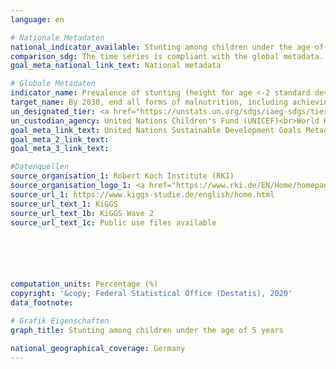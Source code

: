 ```yaml
---
language: en

# Nationale Metadaten
national_indicator_available: Stunting among children under the age of 5 years
comparison_sdg: The time series is compliant with the global metadata.
goal_meta_national_link_text: National metadata

# Globale Metadaten
indicator_name: Prevalence of stunting (height for age <-2 standard deviation from the median of the World Health Organization (WHO) Child Growth Standards) among children under 5 years of age
target_name: By 2030, end all forms of malnutrition, including achieving, by 2025, the internationally agreed targets on stunting and wasting in children under 5 years of age, and address the nutritional needs of adolescent girls, pregnant and lactating women and older persons
un_designated_tier: <a href="https://unstats.un.org/sdgs/iaeg-sdgs/tier-classification/" title="Click here for more information on the UN tier classification.">Tier I</a>
un_custodian_agency: United Nations Children's Fund (UNICEF)<br>World Health Organization (WHO)
goal_meta_link_text: United Nations Sustainable Development Goals Metadata
goal_meta_2_link_text: 
goal_meta_3_link_text: 

#Datenquellen
source_organisation_1: Robert Koch Institute (RKI)
source_organisation_logo_1: <a href="https://www.rki.de/EN/Home/homepage_node.html"><img src="https://g205sdgs.github.io/sdg-indicators/public/OrgImgEn/rki.png" alt="Logo rki" style="height:60px; width:148px" /></a>
source_url_1: https://www.kiggs-studie.de/english/home.html
source_url_text_1: KiGGS
source_url_text_1b: KiGGS Wave 2
source_url_text_1c: Public use files available






computation_units: Percentage (%)
copyright: '&copy; Federal Statistical Office (Destatis), 2020'
data_footnote: 

# Grafik Eigenschaften
graph_title: Stunting among children under the age of 5 years

national_geographical_coverage: Germany
---
```


<span></span>
